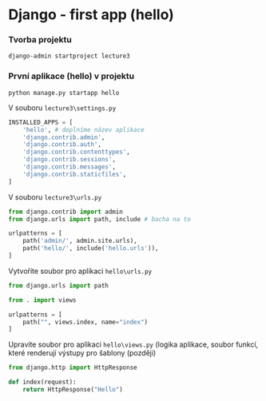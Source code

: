 # Django - first app (hello)

### Tvorba projektu

```
django-admin startproject lecture3
```

### První aplikace (hello) v projektu

```
python manage.py startapp hello
```

V souboru `lecture3\settings.py`

```python
INSTALLED_APPS = [
    'hello', # doplníme název aplikace
    'django.contrib.admin',
    'django.contrib.auth',
    'django.contrib.contenttypes',
    'django.contrib.sessions',
    'django.contrib.messages',
    'django.contrib.staticfiles',
]
```

V souboru `lecture3\urls.py`

```python
from django.contrib import admin
from django.urls import path, include # bacha na to

urlpatterns = [
    path('admin/', admin.site.urls),
    path('hello/', include('hello.urls')),
]
```

Vytvoříte soubor pro aplikaci `hello\urls.py`

```python
from django.urls import path 

from . import views

urlpatterns = [
    path("", views.index, name="index")
]
```

Upravíte soubor pro aplikaci `hello\views.py` (logika aplikace, soubor funkcí, které renderují výstupy pro šablony (později)

```python
from django.http import HttpResponse

def index(request):
    return HttpResponse("Hello")
```
